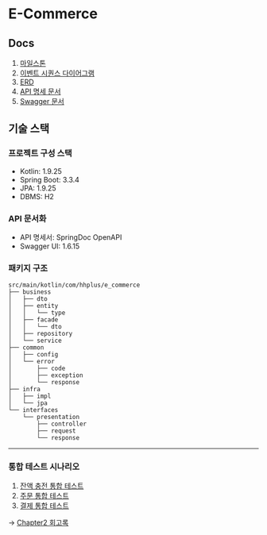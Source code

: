 # E-Commerce

## Docs

1. [마일스톤](./docs/Milestone.md)
2. [이벤트 시퀀스 다이어그램](./docs/EventSequence.md)
3. [ERD](./docs/ERD.md)
4. [API 명세 문서](./docs/Api_Docs.md)
5. [Swagger 문서](./docs/Swagger.md)

## 기술 스택

### 프로젝트 구성 스택
- Kotlin: 1.9.25
- Spring Boot: 3.3.4
- JPA: 1.9.25
- DBMS: H2


### API 문서화
- API 명세서: SpringDoc OpenAPI
- Swagger UI: 1.6.15


### 패키지 구조

```code
src/main/kotlin/com/hhplus/e_commerce
├── business
│   ├── dto
│   ├── entity
│   │   └── type
│   ├── facade
│   │   └── dto
│   ├── repository
│   └── service
├── common
│   ├── config
│   └── error
│       ├── code
│       ├── exception
│       └── response
├── infra
│   ├── impl
│   └── jpa
└── interfaces
    └── presentation
        ├── controller
        ├── request
        └── response
```

---

### 통합 테스트 시나리오
1. [잔액 충전 통합 테스트](./docs/BalanceIntegration.md)
2. [주문 통합 테스트](./docs/OrderIntegration.md)
3. [결제 통합 테스트](./docs/PaymentIntegration.md)

-> [Chapter2 회고록](https://leejeonggi.tistory.com/entry/%EB%AA%A9%ED%91%9C%EC%9D%98-%EC%A4%91%EA%B0%84-%EC%A7%80%EC%A0%90%EC%97%90%EC%84%9C-%EB%8F%8C%EC%95%84%EB%B3%B4%EB%A9%B0)